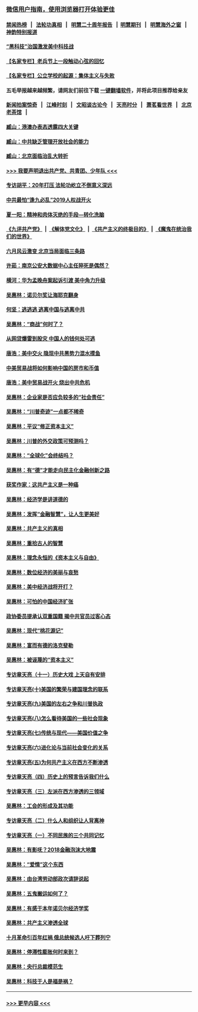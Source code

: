 ### [微信用户指南，使用浏览器打开体验更佳](https://github.com/gfw-breaker/banned-news1/blob/master/indexes/wechat-guide.md?t=0)
#### [禁闻热榜](热点新闻.md?t=0)  &nbsp;&nbsp;|&nbsp;&nbsp; [法轮功真相](https://github.com/gfw-breaker/truth/blob/master/README.md?t=0) &nbsp;&nbsp;|&nbsp;&nbsp; [明慧二十周年报告](https://github.com/gfw-breaker/mh-reports/blob/master/README.md?t=0) &nbsp;&nbsp;|&nbsp;&nbsp;[明慧期刊](https://github.com/gfw-breaker/mh-qikan) &nbsp;&nbsp;|&nbsp;&nbsp; [明慧海外之窗](https://github.com/gfw-breaker/mh-news/blob/master/README.md?t=0) &nbsp;&nbsp;|&nbsp;&nbsp; [神韵特别报道](https://github.com/gfw-breaker/mh-news/blob/master/shenyun.md?t=0)
#### [“黑科技”治国激发美中科技战](../pages/nsc423/n11638056.md?t=02072233) 
#### [【名家专栏】老兵节上一段触动心弦的回忆](../pages/nsc423/n11646016.md?t=02072233) 
#### [【名家专栏】公立学校的起源：集体主义与失败](../pages/nsc423/n11601833.md?t=02072233) 
#### 五毛举报越来越频繁，请网友们前往下载 [一键翻墙软件](https://github.com/gfw-breaker/ssr-accounts)，并将此项目推荐给亲友
#### [新闻拍案惊奇](https://github.com/gfw-breaker/banned-news1/blob/master/pages/link4.md) &nbsp;&nbsp;|&nbsp;&nbsp; [江峰时刻](https://github.com/gfw-breaker/banned-news1/blob/master/pages/link4.md) &nbsp;&nbsp;|&nbsp;&nbsp; [文昭谈古论今](https://github.com/gfw-breaker/banned-news1/blob/master/pages/link4.md) &nbsp;&nbsp;|&nbsp;&nbsp; [天亮时分](https://github.com/gfw-breaker/banned-news1/blob/master/pages/link4.md) &nbsp;&nbsp;|&nbsp;&nbsp; [萧茗看世界](https://github.com/gfw-breaker/banned-news1/blob/master/pages/link4.md) &nbsp;&nbsp;|&nbsp;&nbsp; [北京老茶馆](https://github.com/gfw-breaker/banned-news1/blob/master/pages/link4.md) &nbsp;&nbsp;|&nbsp;&nbsp; 
#### [臧山：港澳办表态透露四大关键](../pages/nsc423/n11421628.md?t=02072233) 
#### [臧山：中共缺乏管理开放社会的能力](../pages/nsc423/n11407457.md?t=02072233) 
#### [臧山：北京面临治乱大转折](../pages/nsc423/n11406895.md?t=02072233) 
#### [>>> 我要声明退出共产党、共青团、少年队 <<<](https://github.com/begood0513/goodnews/blob/master/quit/letter.md) 
#### [专访胡平：20年打压 法轮功屹立不倒意义深远](../pages/nsc423/n11398800.md?t=02072233) 
#### [中共最怕“逢九必乱”2019人权战开火](../pages/nsc423/n11385248.md?t=02072233) 
#### [夏一阳：精神和肉体灭绝的手段—转化洗脑](../pages/nsc423/n11368250.md?t=02072233) 
#### [《九评共产党》](https://github.com/begood0513/9ping.md/blob/master/README.md) &nbsp;|&nbsp; [《解体党文化》](../../../../jtdwh.md/blob/master/README.md)  &nbsp;|&nbsp; [《共产主义的终极目的》](../../../../gczydzjmd.md/blob/master/README.md) &nbsp;|&nbsp; [《魔鬼在统治我们的世界》](../../../../mgztzwmdsj.md/blob/master/README.md) 
#### [六月风云激变 北京当局面临三条路](../pages/nsc423/n11313668.md?t=02072233) 
#### [许茹：南京公安大数据中心主任猝死是偶然？](../pages/nsc423/n11064744.md?t=02072233) 
#### [横河：华为孟晚舟案起诉引渡 美中角力升级](../pages/nsc423/n11027230.md?t=02072233) 
#### [吴惠林：诺贝尔奖让海耶克翻身](../pages/nsc423/n10890049.md?t=02072233) 
#### [何坚：逃逃逃 逃离中国与逃离中共](../pages/nsc423/n10592891.md?t=02072233) 
#### [吴惠林：“商战”何时了？](../pages/nsc423/n10573558.md?t=02072233) 
#### [从网贷爆雷到股灾 中国人的钱何处可逃](../pages/nsc423/n10572800.md?t=02072233) 
#### [唐浩：美中交火 隐现中共黑势力混水摸鱼](../pages/nsc423/n10544040.md?t=02072233) 
#### [中美贸易战将如何影响中国的房市和币值](../pages/nsc423/n10543697.md?t=02072233) 
#### [唐浩：美中贸易战开火 烧出中共危机](../pages/nsc423/n10540126.md?t=02072233) 
#### [吴惠林：企业家是否应负较多的“社会责任”](../pages/nsc423/n10535022.md?t=02072233) 
#### [吴惠林：“川普奇迹”一点都不稀奇](../pages/nsc423/n10512808.md?t=02072233) 
#### [吴惠林：平议“修正资本主义”](../pages/nsc423/n10495724.md?t=02072233) 
#### [吴惠林：川普的外交政策可预测吗？](../pages/nsc423/n10462387.md?t=02072233) 
#### [吴惠林：“全球化”会终结吗？](../pages/nsc423/n10452838.md?t=02072233) 
#### [吴惠林：有“德”才能走向民主化金融创新之路](../pages/nsc423/n10432292.md?t=02072233) 
#### [获奖作家：这共产主义是一种癌](../pages/nsc423/n10431541.md?t=02072233) 
#### [吴惠林：经济学是讲道德的](../pages/nsc423/n10398014.md?t=02072233) 
#### [吴惠林：发挥“金融智慧”，让人生更美好](../pages/nsc423/n10375019.md?t=02072233) 
#### [吴惠林：共产主义的真相](../pages/nsc423/n10351394.md?t=02072233) 
#### [吴惠林：重拾古人的智慧](../pages/nsc423/n10337691.md?t=02072233) 
#### [吴惠林：理念永恒的《资本主义与自由》](../pages/nsc423/n10316274.md?t=02072233) 
#### [吴惠林：数位经济的美丽与哀愁](../pages/nsc423/n10292946.md?t=02072233) 
#### [吴惠林：美中经济战将开打？](../pages/nsc423/n10258825.md?t=02072233) 
#### [吴惠林：可怕的中国经济扩张](../pages/nsc423/n10219147.md?t=02072233) 
#### [政协委员提承认双重国籍 揭中共官员过客心态](../pages/nsc423/n10208809.md?t=02072233) 
#### [吴惠林：现代“桃花源记”](../pages/nsc423/n10185234.md?t=02072233) 
#### [吴惠林：富而有德的洛克斐勒](../pages/nsc423/n10142264.md?t=02072233) 
#### [吴惠林：被诬蔑的“资本主义”](../pages/nsc423/n10124816.md?t=02072233) 
#### [专访章天亮（十一）历史大戏 上天自有安排](../pages/nsc423/n10094905.md?t=02072233) 
#### [专访章天亮(十)美国的繁荣与建国理念的联系](../pages/nsc423/n10094899.md?t=02072233) 
#### [专访章天亮(九)美国的左右之争和川普执政](../pages/nsc423/n10094889.md?t=02072233) 
#### [专访章天亮(八)怎么看待美国的一些社会现象](../pages/nsc423/n10094857.md?t=02072233) 
#### [专访章天亮(七)传统与现代——美国价值之争](../pages/nsc423/n10093140.md?t=02072233) 
#### [专访章天亮(六)进化论与当前社会变化的关系](../pages/nsc423/n10092036.md?t=02072233) 
#### [专访章天亮(五)为何共产主义在西方不断渗透](../pages/nsc423/n10083620.md?t=02072233) 
#### [专访章天亮（四）历史上的预言告诉我们什么](../pages/nsc423/n10083606.md?t=02072233) 
#### [专访章天亮（三）左派在西方渗透的三领域](../pages/nsc423/n10081115.md?t=02072233) 
#### [吴惠林：工会的形成及其功能](../pages/nsc423/n10080633.md?t=02072233) 
#### [专访章天亮（二）什么人和组织让人背离神](../pages/nsc423/n10076637.md?t=02072233) 
#### [专访章天亮（一）不同民族的三个共同记忆](../pages/nsc423/n10074188.md?t=02072233) 
#### [吴惠林：有影呒？2018金融泡沫大地震](../pages/nsc423/n10040534.md?t=02072233) 
#### [吴惠林：“爱情”这个东西](../pages/nsc423/n10019423.md?t=02072233) 
#### [吴惠林：由台湾劳动部政次请辞说起](../pages/nsc423/n9979679.md?t=02072233) 
#### [吴惠林：五鬼搬运如何了？](../pages/nsc423/n9925338.md?t=02072233) 
#### [吴惠林：有感于本年诺贝尔经济学奖](../pages/nsc423/n9871883.md?t=02072233) 
#### [吴惠林：共产主义渗透全球](../pages/nsc423/n9812748.md?t=02072233) 
#### [十月革命引百年红祸 俄总统候选人吁下葬列宁](../pages/nsc423/n9810182.md?t=02072233) 
#### [吴惠林：停滞性膨胀何时来到？](../pages/nsc423/n9764136.md?t=02072233) 
#### [吴惠林：央行总裁模范生](../pages/nsc423/n9728134.md?t=02072233) 
#### [吴惠林：科技于人是福是祸？](../pages/nsc423/n9672982.md?t=02072233) 

----
#### [ >>> 更早内容 <<< ](../indexes/nsc423-earlier.md)
